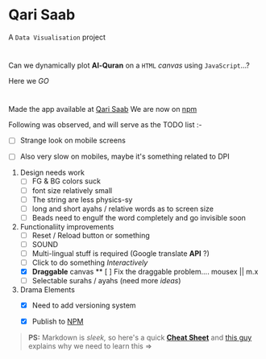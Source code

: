 # Qari Saab


A `Data Visualisation` project
#

Can we dynamically plot **Al-Quran** on a `HTML` *canvas* using `JavaScript`...?

Here we *GO*

#
Made the app available at [Qari Saab](https://qarisaab.surge.sh)
We are now on [npm](https://www.npmjs.com/package/qarisaab)

Following was observed, and will serve as the TODO list :-
* [ ] Strange look on mobile screens

* [ ] Also very slow on mobiles, maybe it's something related to DPI


1. Design needs work
   * [ ] FG & BG colors suck
   * [ ] font size relatively small
   * [ ] The string are less physics-sy
   * [ ] long and short ayahs / relative words as to screen size
   * [ ] Beads need to engulf the word completely and go invisible soon
2. Functionaliity improvements
   * [ ] Reset / Reload button or something
   * [ ] SOUND
   * [ ] Multi-lingual stuff is required (Google translate **API** ?)
   * [ ] Click to do something *Interactively*
   * [x] **Draggable** canvas
   ** [ ] Fix the draggable problem.... mousex ||  m.x
   * [ ] Selectable surahs / ayahs (need more *ideas*)
3. Drama Elements  
   * [x] Need to add versioning system 
   * [x] Publish to [NPM](https://www.npmjs.com/package/qarisaab)



> **PS:** Markdown is *sleek,* so here's a quick [**Cheat Sheet**](https://github.com/adam-p/markdown-here/wiki/Markdown-Cheatsheet) and  [this guy](https://www.toptal.com/web/markdown-the-writing-tool-for-software-developers) explains why we need to learn this =>
